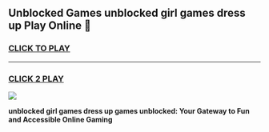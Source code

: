 
## Unblocked Games unblocked girl games dress up Play Online 👋
<h3>
<a href="https://news.freeplayer.one?title=unblocked_girl_games_dress_up&ref=17F">CLICK TO PLAY</a></h3>
<hr>

<h3>
<a href="https://news.freeplayer.one?title=unblocked_girl_games_dress_up&ref=17F">CLICK 2 PLAY</a>
  
</h3>

<a href="https://news.freeplayer.one?title=unblocked_girl_games_dress_up&ref=17F/"><img src="https://clearcache.store/games.png"></a>


**unblocked girl games dress up games unblocked: Your Gateway to Fun and Accessible Online Gaming**
